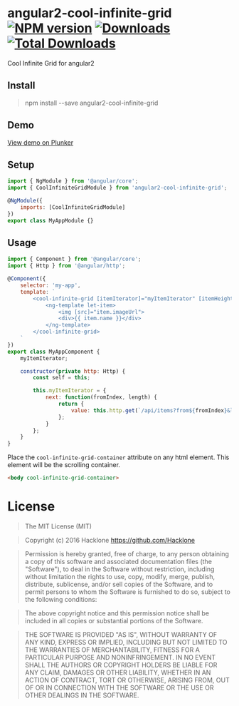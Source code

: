 [npm-url]: https://npmjs.org/package/angular2-cool-infinite-grid
[npm-image]: https://img.shields.io/npm/v/angular2-cool-infinite-grid.svg
[downloads-image]: https://img.shields.io/npm/dm/angular2-cool-infinite-grid.svg
[total-downloads-image]: https://img.shields.io/npm/dt/angular2-cool-infinite-grid.svg

# angular2-cool-infinite-grid [![NPM version][npm-image]][npm-url] [![Downloads][downloads-image]][npm-url]  [![Total Downloads][total-downloads-image]][npm-url]
Cool Infinite Grid for angular2

## Install 
> npm install --save angular2-cool-infinite-grid

## Demo
[View demo on Plunker](https://embed.plnkr.co/8cnYDA/)

## Setup
```javascript
import { NgModule } from '@angular/core';
import { CoolInfiniteGridModule } from 'angular2-cool-infinite-grid';

@NgModule({
    imports: [CoolInfiniteGridModule]
})
export class MyAppModule {}
```

## Usage
```javascript
import { Component } from '@angular/core';
import { Http } from '@angular/http';

@Component({
    selector: 'my-app',
    template: `
        <cool-infinite-grid [itemIterator]="myItemIterator" [itemHeight]="40" [itemWidth]="35" [itemSpace]="5">
            <ng-template let-item>
                <img [src]="item.imageUrl">
                <div>{{ item.name }}</div>
            </ng-template>
        </cool-infinite-grid>
    `
})
export class MyAppComponent {
    myItemIterator;

    constructor(private http: Http) {
        const self = this;

        this.myItemIterator = {
            next: function(fromIndex, length) {
                return {
                    value: this.http.get(`/api/items?from${fromIndex}&length=${length}`).toPromise();
                };
            }
        };
    }
}
```

Place the ```cool-infinite-grid-container``` attribute on any html element. This element will be the scrolling container.

```html 
<body cool-infinite-grid-container>
```

# License
> The MIT License (MIT)

> Copyright (c) 2016 Hacklone
> https://github.com/Hacklone

> Permission is hereby granted, free of charge, to any person obtaining a copy
> of this software and associated documentation files (the "Software"), to deal
> in the Software without restriction, including without limitation the rights
> to use, copy, modify, merge, publish, distribute, sublicense, and/or sell
> copies of the Software, and to permit persons to whom the Software is
> furnished to do so, subject to the following conditions:

> The above copyright notice and this permission notice shall be included in all
> copies or substantial portions of the Software.

> THE SOFTWARE IS PROVIDED "AS IS", WITHOUT WARRANTY OF ANY KIND, EXPRESS OR
> IMPLIED, INCLUDING BUT NOT LIMITED TO THE WARRANTIES OF MERCHANTABILITY,
> FITNESS FOR A PARTICULAR PURPOSE AND NONINFRINGEMENT. IN NO EVENT SHALL THE
> AUTHORS OR COPYRIGHT HOLDERS BE LIABLE FOR ANY CLAIM, DAMAGES OR OTHER
> LIABILITY, WHETHER IN AN ACTION OF CONTRACT, TORT OR OTHERWISE, ARISING FROM,
> OUT OF OR IN CONNECTION WITH THE SOFTWARE OR THE USE OR OTHER DEALINGS IN THE
> SOFTWARE.
